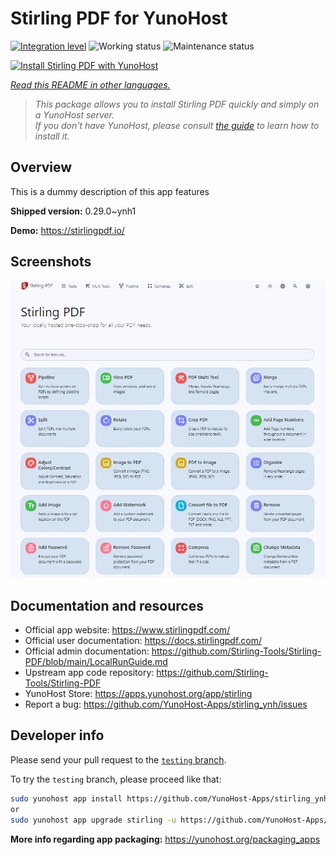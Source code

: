 <!--
N.B.: This README was automatically generated by <https://github.com/YunoHost/apps/tree/master/tools/readme_generator>
It shall NOT be edited by hand.
-->

# Stirling PDF for YunoHost

[![Integration level](https://dash.yunohost.org/integration/stirling.svg)](https://ci-apps.yunohost.org/ci/apps/stirling/) ![Working status](https://ci-apps.yunohost.org/ci/badges/stirling.status.svg) ![Maintenance status](https://ci-apps.yunohost.org/ci/badges/stirling.maintain.svg)

[![Install Stirling PDF with YunoHost](https://install-app.yunohost.org/install-with-yunohost.svg)](https://install-app.yunohost.org/?app=stirling)

*[Read this README in other languages.](./ALL_README.md)*

> *This package allows you to install Stirling PDF quickly and simply on a YunoHost server.*  
> *If you don't have YunoHost, please consult [the guide](https://yunohost.org/install) to learn how to install it.*

## Overview

This is a dummy description of this app features


**Shipped version:** 0.29.0~ynh1

**Demo:** <https://stirlingpdf.io/>

## Screenshots

![Screenshot of Stirling PDF](./doc/screenshots/stirling-home.jpg)

## Documentation and resources

- Official app website: <https://www.stirlingpdf.com/>
- Official user documentation: <https://docs.stirlingpdf.com/>
- Official admin documentation: <https://github.com/Stirling-Tools/Stirling-PDF/blob/main/LocalRunGuide.md>
- Upstream app code repository: <https://github.com/Stirling-Tools/Stirling-PDF>
- YunoHost Store: <https://apps.yunohost.org/app/stirling>
- Report a bug: <https://github.com/YunoHost-Apps/stirling_ynh/issues>

## Developer info

Please send your pull request to the [`testing` branch](https://github.com/YunoHost-Apps/stirling_ynh/tree/testing).

To try the `testing` branch, please proceed like that:

```bash
sudo yunohost app install https://github.com/YunoHost-Apps/stirling_ynh/tree/testing --debug
or
sudo yunohost app upgrade stirling -u https://github.com/YunoHost-Apps/stirling_ynh/tree/testing --debug
```

**More info regarding app packaging:** <https://yunohost.org/packaging_apps>
